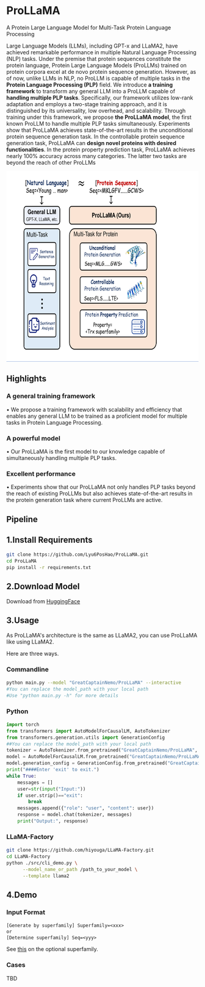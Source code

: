 # ProLLaMA
A Protein Large Language Model for Multi-Task Protein Language Processing

Large Language Models (LLMs), including GPT-x and LLaMA2, have achieved remarkable performance in multiple Natural Language Processing (NLP) tasks. 
Under the premise that protein sequences constitute the protein language, Protein Large Language Models (ProLLMs) trained on protein corpora excel at de novo protein sequence generation.
However, as of now, unlike LLMs in NLP, no ProLLM is capable of multiple tasks in the **Protein Language Processing (PLP)** field.
We introduce **a training framework** to transform any general LLM into a ProLLM capable of **handling multiple PLP tasks**. Specifically, our framework utilizes low-rank adaptation and employs a two-stage training approach, and it is distinguished by its universality, low overhead, and scalability. Through training under this framework, we propose **the ProLLaMA model**, the first known ProLLM to handle multiple PLP tasks simultaneously.
Experiments show that ProLLaMA achieves state-of-the-art results in the unconditional protein sequence generation task. In the controllable protein sequence generation task, ProLLaMA can **design novel proteins with desired functionalities**. In the protein property prediction task, ProLLaMA achieves nearly 100\% accuracy across many categories. The latter two tasks are beyond the reach of other ProLLMs

<p align="left"><img src="img/intro.png" title="Pika Framework" height="500"></p>

## Highlights

### A general training framework
$\bullet$ We propose a training framework with scalability and efficiency that enables any general LLM to be trained as a proficient model for multiple tasks in Protein Language Processing.

### A powerful model
$\bullet$ Our ProLLaMA is the first model to our knowledge capable of simultaneously handling multiple PLP tasks.

### Excellent performance
$\bullet$ Experiments show that our ProLLaMA not only handles PLP tasks beyond the reach of existing ProLLMs but also achieves state-of-the-art results in the protein generation task where current ProLLMs are active.

## Pipeline

## 1.Install Requirements

```bash
git clone https://github.com/Lyu6PosHao/ProLLaMA.git
cd ProLLaMA
pip install -r requirements.txt
```

## 2.Download Model
Download from [HuggingFace](https://huggingface.co/GreatCaptainNemo/ProLLaMA)

## 3.Usage
As ProLLaMA's architecture is the same as LLaMA2, you can use ProLLaMA like using LLaMA2. 

Here are three ways.
### Commandline

```bash
python main.py --model "GreatCaptainNemo/ProLLaMA" --interactive
#You can replace the model_path with your local path
#Use "python main.py -h" for more details
```

### Python
```python
import torch
from transformers import AutoModelForCausalLM, AutoTokenizer
from transformers.generation.utils import GenerationConfig
##You can replace the model_path with your local path
tokenizer = AutoTokenizer.from_pretrained("GreatCaptainNemo/ProLLaMA", use_fast=False, trust_remote_code=True)
model = AutoModelForCausalLM.from_pretrained("GreatCaptainNemo/ProLLaMA", device_map="auto", torch_dtype=torch.bfloat16, trust_remote_code=True)
model.generation_config = GenerationConfig.from_pretrained("GreatCaptainNemo/ProLLaMA")
print("####Enter 'exit' to exit.")
while True:
    messages = []
    user=str(input("Input:"))
    if user.strip()=="exit":
        break
    messages.append({"role": "user", "content": user})
    response = model.chat(tokenizer, messages)
    print("Output:", response)
```

### LLaMA-Factory
```bash
git clone https://github.com/hiyouga/LLaMA-Factory.git
cd LLaMA-Factory
python ./src/cli_demo.py \
      --model_name_or_path /path_to_your_model \
      --template llama2
```

## 4.Demo

### Input Format
```text
[Generate by superfamily] Superfamily=<xxx>
or
[Determine superfamily] Seq=<yyy>
```
See [this](https://github.com/Lyu6PosHao/ProLLaMA/blob/main/superfamilies.txt) on the optional superfamily.

### Cases
TBD



